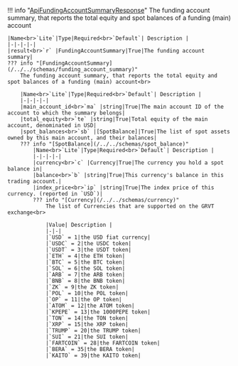 !!! info "[ApiFundingAccountSummaryResponse](/../../schemas/api_funding_account_summary_response)"
    The funding account summary, that reports the total equity and spot balances of a funding (main) account<br>

    |Name<br>`Lite`|Type|Required<br>`Default`| Description |
    |-|-|-|-|
    |result<br>`r` |FundingAccountSummary|True|The funding account summary|
    ??? info "[FundingAccountSummary](/../../schemas/funding_account_summary)"
        The funding account summary, that reports the total equity and spot balances of a funding (main) account<br>

        |Name<br>`Lite`|Type|Required<br>`Default`| Description |
        |-|-|-|-|
        |main_account_id<br>`ma` |string|True|The main account ID of the account to which the summary belongs|
        |total_equity<br>`te` |string|True|Total equity of the main account, denominated in USD|
        |spot_balances<br>`sb` |[SpotBalance]|True|The list of spot assets owned by this main account, and their balances|
        ??? info "[SpotBalance](/../../schemas/spot_balance)"
            |Name<br>`Lite`|Type|Required<br>`Default`| Description |
            |-|-|-|-|
            |currency<br>`c` |Currency|True|The currency you hold a spot balance in|
            |balance<br>`b` |string|True|This currency's balance in this trading account.|
            |index_price<br>`ip` |string|True|The index price of this currency. (reported in `USD`)|
            ??? info "[Currency](/../../schemas/currency)"
                The list of Currencies that are supported on the GRVT exchange<br>

                |Value| Description |
                |-|-|
                |`USD` = 1|the USD fiat currency|
                |`USDC` = 2|the USDC token|
                |`USDT` = 3|the USDT token|
                |`ETH` = 4|the ETH token|
                |`BTC` = 5|the BTC token|
                |`SOL` = 6|the SOL token|
                |`ARB` = 7|the ARB token|
                |`BNB` = 8|the BNB token|
                |`ZK` = 9|the ZK token|
                |`POL` = 10|the POL token|
                |`OP` = 11|the OP token|
                |`ATOM` = 12|the ATOM token|
                |`KPEPE` = 13|the 1000PEPE token|
                |`TON` = 14|the TON token|
                |`XRP` = 15|the XRP token|
                |`TRUMP` = 20|the TRUMP token|
                |`SUI` = 21|the SUI token|
                |`FARTCOIN` = 28|the FARTCOIN token|
                |`BERA` = 35|the BERA token|
                |`KAITO` = 39|the KAITO token|
